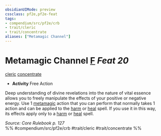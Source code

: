 ```yaml
---
obsidianUIMode: preview
cssclass: pf2e,pf2e-feat
tags:
- compendium/src/pf2e/crb
- trait/cleric
- trait/concentrate
aliases: ["Metamagic Channel"]
---
```

# Metamagic Channel  [F](rules/core-rulebook/chapter-9-playing-the-game.md#Actions "Free Action") *Feat 20*  
[cleric](rules/traits/cleric.md)  [concentrate](rules/traits/concentrate.md)  

- **Activity** Free Action

Deep understanding of divine revelations into the nature of vital essence allows you to freely manipulate the effects of your positive or negative energy. Use 1 [metamagic](rules/traits/metamagic.md) action that you can perform that normally takes 1 action and can be applied to the [harm](compendium/spells/harm.md) or [heal](compendium/spells/heal.md) spell. If you use it in this way, its effects apply only to a [harm](compendium/spells/harm.md) or [heal](compendium/spells/heal.md) spell.

*Source: Core Rulebook p. 127*  
%% #compendium/src/pf2e/crb #trait/cleric #trait/concentrate %%